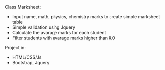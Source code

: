 Class Marksheet:
- Input name, math, physics, chemistry marks to create simple marksheet table
- Simple validation using Jquery
- Calculate the avarage marks for each student 
- Filter students with avarage marks higher than 8.0

Project in:
- HTML/CSS/Js
- Bootstrap, Jquery
